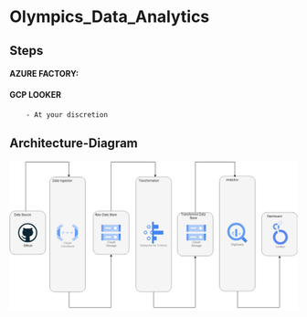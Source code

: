 # Olympics_Data_Analytics
## Steps

#### AZURE FACTORY:


#### GCP LOOKER
        - At your discretion

## Architecture-Diagram
![Architecture-Diagram](Olympic-Data-Analytics-Gcp.jpg)
